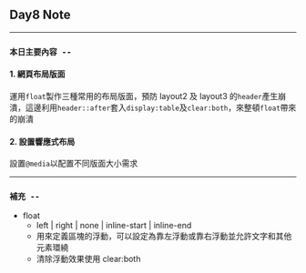 ## **Day8 Note**

---

### `本日主要內容 --`

#### 1. 網頁布局版面

運用`float`製作三種常用的布局版面，預防 layout2 及 layout3 的`header`產生崩潰，這邊利用`header::after`套入`display:table`及`clear:both`，來整頓`float`帶來的崩潰

#### 2. 設置響應式布局

設置`@media`以配置不同版面大小需求

---

### **`補充 --`**

- float
  - left | right | none | inline-start | inline-end
  - 用來定義區塊的浮動，可以設定為靠左浮動或靠右浮動並允許文字和其他元素環繞
  - 清除浮動效果使用 clear:both
